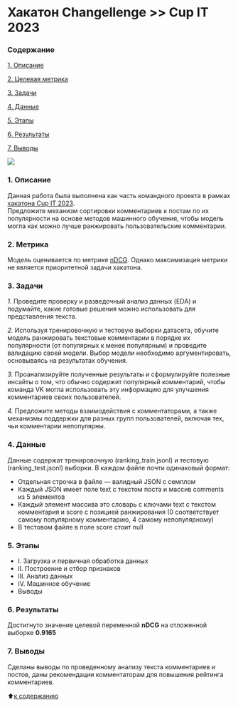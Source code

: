 # **Хакатон Changellenge >> Cup IT 2023**

### __Содержание__

[1. Описание](https://github.com/VolodinAlex/alekaran/tree/AlekaranDS/Hackathon.%20Cup%20IT%202023#1-%D0%BE%D0%BF%D0%B8%D1%81%D0%B0%D0%BD%D0%B8%D0%B5)<br>

[2. Целевая метрика](https://github.com/VolodinAlex/alekaran/tree/AlekaranDS/Hackathon.%20Cup%20IT%202023#2-%D0%BC%D0%B5%D1%82%D1%80%D0%B8%D0%BA%D0%B0)

[3. Задачи](https://github.com/VolodinAlex/alekaran/tree/AlekaranDS/Hackathon.%20Cup%20IT%202023#3-%D0%B7%D0%B0%D0%B4%D0%B0%D1%87%D0%B8)<br>

[4. Данные](https://github.com/VolodinAlex/alekaran/tree/AlekaranDS/Hackathon.%20Cup%20IT%202023#4-%D0%B4%D0%B0%D0%BD%D0%BD%D1%8B%D0%B5)<br>

[5. Этапы](https://github.com/VolodinAlex/alekaran/tree/AlekaranDS/Hackathon.%20Cup%20IT%202023#5-%D1%8D%D1%82%D0%B0%D0%BF%D1%8B)<br>

[6. Результаты](https://github.com/VolodinAlex/alekaran/tree/AlekaranDS/Hackathon.%20Cup%20IT%202023#6-%D1%80%D0%B5%D0%B7%D1%83%D0%BB%D1%8C%D1%82%D0%B0%D1%82%D1%8B)<br>

[7. Выводы](https://github.com/VolodinAlex/alekaran/tree/AlekaranDS/Hackathon.%20Cup%20IT%202023#7-%D0%B2%D1%8B%D0%B2%D0%BE%D0%B4%D1%8B)<br>

![](https://i.postimg.cc/rFCHLvgS/CUP-IT.jpg)

### __1. Описание__
Данная работа была выполнена как часть командного проекта в рамках [хакатона Cup IT 2023](https://changellenge.com/tpage/changellenge-cup-it-2023-first-tour/#).  
Предложите механизм сортировки комментариев к постам по их популярности на основе методов машинного обучения, чтобы модель могла как можно лучше ранжировать пользовательские комментарии.

### __2. Метрика__
Модель оценивается по метрике [nDCG](https://en.wikipedia.org/wiki/Discounted_cumulative_gain#Normalized_DCG). Однако максимизация метрики не является приоритетной задачи хакатона.

### __3. Задачи__
*1.* Проведите проверку и разведочный анализ данных (EDA) и подумайте, какие готовые решения можно использовать для представления текста.

*2.* Используя тренировочную и тестовую выборки датасета, обучите модель ранжировать текстовые комментарии в порядке их популярности (от популярных к менее популярным) и проведите валидацию своей модели. Выбор модели необходимо аргументировать, основываясь на результатах обучения.

*3.* Проанализируйте полученные результаты и сформулируйте полезные инсайты о том, что обычно содержит популярный комментарий, чтобы команда VK могла использовать эту информацию для улучшения комментариев своих пользователей.

*4.* Предложите методы взаимодействия с комментаторами, а также механизмы поддержки для разных групп пользователей, включая тех, чьи комментарии непопулярны.

### **4. Данные**
Данные содержат тренировочную (ranking_train.jsonl) и тестовую (ranking_test.jsonl) выборки.
В каждом файле почти одинаковый формат:
- Отдельная строчка в файле — валидный JSON с семплом
- Каждый JSON имеет поле text с текстом поста и массив сomments из 5 элементов
- Каждый элемент массива это словарь с ключами text с текстом комментария и score с позицией ранжирования (0 cоответствует самому популярному комментарию, 4 самому непопулярному)
- В тестовом файле в поле score стоит null

### **5. Этапы**
- I. Загрузка и первичная обработка данных
- II. Построение и отбор признаков
- III. Анализ данных
- IV. Машинное обучение
- Выводы

### **6. Результаты**
Достигнуто значение целевой переменной **nDCG** на отложенной выборке **0.9165**

### **7. Выводы**
Сделаны выводы по проведенному анализу текста комментариев и постов, даны рекомендации комментаторам для повышения рейтинга комментариев.

:arrow_up:[к содержанию](https://github.com/VolodinAlex/alekaran/tree/AlekaranDS/Hackathon.%20Cup%20IT%202023#%D1%81%D0%BE%D0%B4%D0%B5%D1%80%D0%B6%D0%B0%D0%BD%D0%B8%D0%B5)
